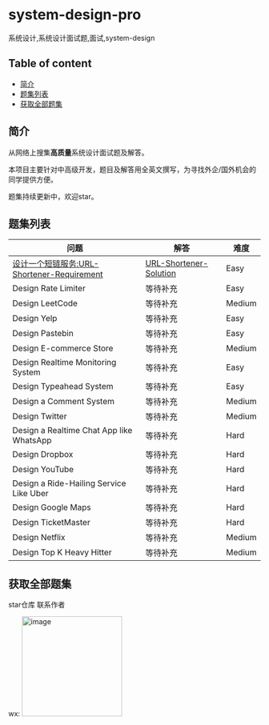 # system-design-pro
系统设计,系统设计面试题,面试,system-design


## Table of content

- [简介](#简介)
- [题集列表](#题集列表)
- [获取全部题集](#获取全部题集)


## 简介
从网络上搜集**高质量**系统设计面试题及解答。

本项目主要针对中高级开发，题目及解答用全英文撰写，为寻找外企/国外机会的同学提供方便。

题集持续更新中，欢迎star。

## 题集列表

| 问题 | 解答 | 难度 |
| ---- | ---- | ---- |
| [设计一个短链服务:URL-Shortener-Requirement](https://github.com/submato/system-design-pro/blob/main/URL-Shortener/URL-Shortener-Requriement.md) | [URL-Shortener-Solution](https://github.com/submato/system-design-pro/blob/main/URL-Shortener/URL-Shortener-Solution.png) | Easy|
|Design Rate Limiter | 等待补充 | Easy |
|Design LeetCode | 等待补充 | Medium |
|Design Yelp | 等待补充 | Easy |
|Design Pastebin | 等待补充 | Easy |
|Design E-commerce Store | 等待补充 | Medium |
|Design Realtime Monitoring System | 等待补充 | Easy |
|Design Typeahead System | 等待补充 | Easy |
|Design a Comment System | 等待补充 | Medium |
|Design Twitter | 等待补充 | Medium |
|Design a Realtime Chat App like WhatsApp | 等待补充 | Hard |
|Design Dropbox | 等待补充 | Hard |
|Design YouTube | 等待补充 | Hard |
|Design a Ride-Hailing Service Like Uber | 等待补充 | Hard |
|Design Google Maps | 等待补充 | Hard |
|Design TicketMaster | 等待补充 | Hard |
|Design Netflix | 等待补充 | Medium |
|Design Top K Heavy Hitter | 等待补充 | Medium |


## 获取全部题集

star仓库 联系作者

wx: <img width="200" alt="image" src="https://github.com/submato/xhscrawl/assets/55040284/d63ef610-527f-4d3c-af9b-9244b172faf5">
